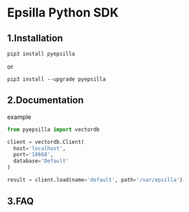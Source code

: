 # Epsilla Python SDK

## 1.Installation
```shell
pip3 install pyepsilla
```
or
```shell
pip3 install --upgrade pyepsilla
```

## 2.Documentation

example
```python
from pyepsilla import vectordb

client = vectordb.Client(
  host='localhost',
  port='18668',
  database='Default'
)

result = client.load(name='default', path='/var/epsilla')

```

## 3.FAQ


